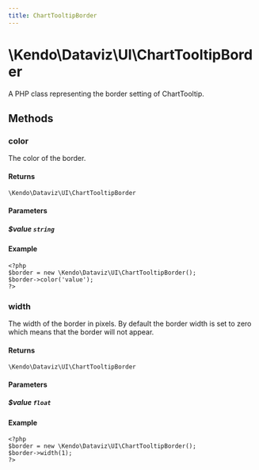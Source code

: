 ```yaml
---
title: ChartTooltipBorder
---
```


# \Kendo\Dataviz\UI\ChartTooltipBorder

A PHP class representing the border setting of ChartTooltip.


## Methods

### color
The color of the border.

#### Returns
`\Kendo\Dataviz\UI\ChartTooltipBorder`

#### Parameters

##### $value `string`



#### Example 
    <?php
    $border = new \Kendo\Dataviz\UI\ChartTooltipBorder();
    $border->color('value');
    ?>

### width
The width of the border in pixels. By default the border width is set to zero which means that the border will not appear.

#### Returns
`\Kendo\Dataviz\UI\ChartTooltipBorder`

#### Parameters

##### $value `float`



#### Example 
    <?php
    $border = new \Kendo\Dataviz\UI\ChartTooltipBorder();
    $border->width(1);
    ?>

